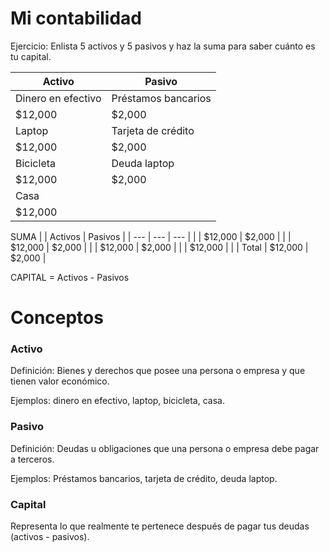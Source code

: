 # Mi contabilidad

Ejercicio: Enlista 5 activos y 5 pasivos y haz la suma para saber cuánto es tu capital.

| Activo | Pasivo |
| --- | --- |
| Dinero en efectivo | Préstamos bancarios |
| $12,000 | $2,000 |
| Laptop | Tarjeta de crédito |
| $12,000 | $2,000 |
| Bicicleta | Deuda laptop |
| $12,000 | $2,000 |
| Casa |
| $12,000 | |

SUMA
| | Activos | Pasivos |
| --- | --- | --- |
| | $12,000 | $2,000 |
| | $12,000 | $2,000 |
| | $12,000 | $2,000 |
| | $12,000 | |
| Total | $12,000 | $2,000 |

CAPITAL = Activos - Pasivos



# Conceptos

### Activo

Definición: Bienes y derechos que posee una persona o empresa y que tienen valor económico.

Ejemplos: dinero en efectivo, laptop, bicicleta, casa.

### Pasivo

Definición: Deudas u obligaciones que una persona o empresa debe pagar a terceros.

Ejemplos: Préstamos bancarios, tarjeta de crédito, deuda laptop.

### Capital

Representa lo que realmente te pertenece después de pagar tus deudas (activos - pasivos).
